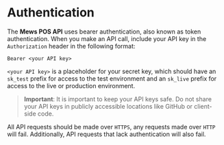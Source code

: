 # Authentication

The __Mews POS API__ uses bearer authentication, also known as token authentication. When you make an API call, include your API key in the `Authorization` header in the following format:
```
Bearer <your API key>
```
`<your API key>` is a placeholder for your secret key, which should have an `sk_test` prefix for access to the test environment and an `sk_live` prefix for access to the live or production environment.

> **Important**: It is important to keep your API keys safe. Do not share your API keys in publicly accessible locations like GitHub or client-side code.

All API requests should be made over `HTTPS`, any requests made over `HTTP` will fail. Additionally, API requests that lack authentication will also fail.
